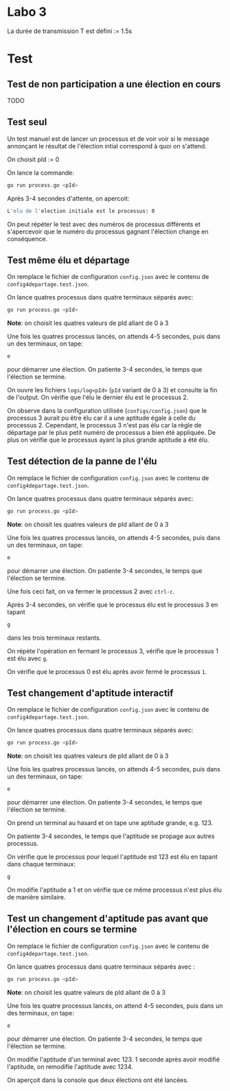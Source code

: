 # Labo 3

La durée de transmission T est défini := 1.5s

# Test
## Test de non participation a une élection en cours
TODO

## Test seul
Un test manuel est de lancer un processus et de voir voir si le message annonçant le résultat de l'élection intial correspond à quoi on s'attend.

On choisit pId := 0

On lance la commande:

```bash
go run process.go <pId>
```
Après 3-4 secondes d'attente, on apercoit:
```bash
L'elu de l'election initiale est le processus: 0
```
On peut répéter le test avec des numéros de processus différents et s'apercevoir que le numéro du processus gagnant l'élection change en conséquence.

## Test même élu et départage
On remplace le fichier de configuration `config.json` avec le contenu de `config4departage.test.json`.

On lance quatres processus dans quatre terminaux séparés avec:
```bash
go run process.go <pId>
```
**Note**: on choisit les quatres valeurs de pId allant de 0 à 3

Une fois les quatres processus lancés, on attends 4-5 secondes, puis dans un des terminaux, on tape:
```bash
e
```
pour démarrer une élection. On patiente 3-4 secondes, le temps que l'élection se termine.

On ouvre les fichiers `logs/log<pId>` (`pId` variant de 0 à 3) et consulte la fin de l'output. On vérifie que l'élu le dernier élu est le processus 2. 

On observe dans la configuration utilisée (`configs/config.json`) que le processus 3 aurait pu être élu car il a une aptitude égale à celle du processus 2. Cependant, le processus 3 n'est pas élu car la règle de départage par le plus petit numéro de processus a bien été appliquée. De plus on vérifie que le processus ayant la plus grande aptitude a été élu.

## Test détection de la panne de l'élu
On remplace le fichier de configuration `config.json` avec le contenu de `config4departage.test.json`.

On lance quatres processus dans quatre terminaux séparés avec:
```bash
go run process.go <pId>
```
**Note**: on choisit les quatres valeurs de pId allant de 0 à 3

Une fois les quatres processus lancés, on attends 4-5 secondes, puis dans un des terminaux, on tape:
```bash
e
```
pour démarrer une élection. On patiente 3-4 secondes, le temps que l'élection se termine.

Une fois ceci fait, on va fermer le processus 2 avec `ctrl-c`.

Après 3-4 secondes, on vérifie que le processus élu est le processus 3 en tapant 
```bash
g
```
dans les trois terminaux restants.

On répète l'opération en fermant le processus 3, vérifie que le processus 1 est élu avec `g`.

On vérifie que le processus 0 est élu après avoir fermé le processus `1`.

## Test changement d'aptitude interactif
On remplace le fichier de configuration `config.json` avec le contenu de `config4departage.test.json`.

On lance quatres processus dans quatre terminaux séparés avec:
```bash
go run process.go <pId>
```
**Note**: on choisit les quatres valeurs de pId allant de 0 à 3

Une fois les quatres processus lancés, on attends 4-5 secondes, puis dans un des terminaux, on tape:
```bash
e
```
pour démarrer une élection. On patiente 3-4 secondes, le temps que l'élection se termine.

On prend un terminal au hasard et on tape une aptitude grande, e.g. 123.

On patiente 3-4 secondes, le temps que l'aptitude se propage aux autres processus.

On vérifie que le processus pour lequel l'aptitude est 123 est élu en tapant dans chaque terminaux:
```bash
g
```

On modifie l'aptitude a 1 et on vérifie que ce même processus n'est plus élu de manière similaire.

## Test un changement d'aptitude pas avant que l'élection en cours se termine
On remplace le fichier de configuration `config.json` avec le contenu de `config4departage.test.json`.

On lance quatres processus dans quatre terminaux séparés avec :
```bash
go run process.go <pId>
```
**Note**: on choisit les quatre valeurs de pId allant de 0 à 3

Une fois les quatre processus lancés, on attend 4-5 secondes, puis dans un des terminaux, on tape:
```bash
e
```
pour démarrer une élection. On patiente 3-4 secondes, le temps que l'élection se termine.

On modifie l'aptitude d'un terminal avec 123. 1 seconde après avoir modifié l'aptitude, on remodifie l'aptitude avec 1234.

On aperçoit dans la console que deux élections ont été lancées.